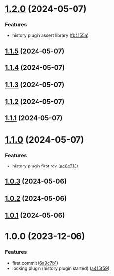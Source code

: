 # [1.2.0](https://github.com/sprucelabsai-community/data-store-plugins/compare/v1.1.5...v1.2.0) (2024-05-07)


### Features

* history plugin assert library ([fb4155a](https://github.com/sprucelabsai-community/data-store-plugins/commit/fb4155a))

## [1.1.5](https://github.com/sprucelabsai-community/data-store-plugins/compare/v1.1.4...v1.1.5) (2024-05-07)

## [1.1.4](https://github.com/sprucelabsai-community/data-store-plugins/compare/v1.1.3...v1.1.4) (2024-05-07)

## [1.1.3](https://github.com/sprucelabsai-community/data-store-plugins/compare/v1.1.2...v1.1.3) (2024-05-07)

## [1.1.2](https://github.com/sprucelabsai-community/data-store-plugins/compare/v1.1.1...v1.1.2) (2024-05-07)

## [1.1.1](https://github.com/sprucelabsai-community/data-store-plugins/compare/v1.1.0...v1.1.1) (2024-05-07)

# [1.1.0](https://github.com/sprucelabsai-community/data-store-plugins/compare/v1.0.3...v1.1.0) (2024-05-07)


### Features

* history plugin first rev ([ae8c713](https://github.com/sprucelabsai-community/data-store-plugins/commit/ae8c713))

## [1.0.3](https://github.com/sprucelabsai-community/data-store-plugins/compare/v1.0.2...v1.0.3) (2024-05-06)

## [1.0.2](https://github.com/sprucelabsai-community/data-store-plugins/compare/v1.0.1...v1.0.2) (2024-05-06)

## [1.0.1](https://github.com/sprucelabsai-community/data-store-plugins/compare/v1.0.0...v1.0.1) (2024-05-06)

# 1.0.0 (2023-12-06)


### Features

* first commit ([6a9c7b1](https://github.com/sprucelabsai-community/data-store-plugins/commit/6a9c7b1))
* locking plugin (history plugin started) ([a415f59](https://github.com/sprucelabsai-community/data-store-plugins/commit/a415f59))
